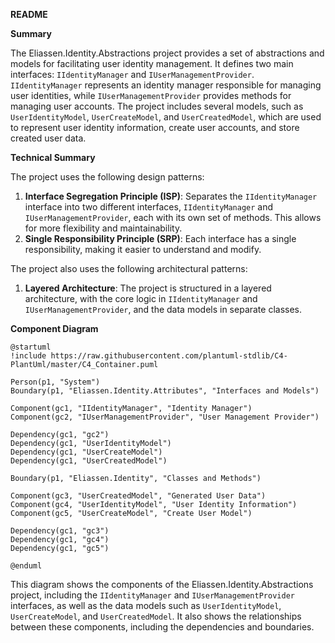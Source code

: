 **README**

**Summary**

The Eliassen.Identity.Abstractions project provides a set of abstractions and models for facilitating user identity management. It defines two main interfaces: `IIdentityManager` and `IUserManagementProvider`. `IIdentityManager` represents an identity manager responsible for managing user identities, while `IUserManagementProvider` provides methods for managing user accounts. The project includes several models, such as `UserIdentityModel`, `UserCreateModel`, and `UserCreatedModel`, which are used to represent user identity information, create user accounts, and store created user data.

**Technical Summary**

The project uses the following design patterns:

1. **Interface Segregation Principle (ISP)**: Separates the `IIdentityManager` interface into two different interfaces, `IIdentityManager` and `IUserManagementProvider`, each with its own set of methods. This allows for more flexibility and maintainability.
2. **Single Responsibility Principle (SRP)**: Each interface has a single responsibility, making it easier to understand and modify.

The project also uses the following architectural patterns:

1. **Layered Architecture**: The project is structured in a layered architecture, with the core logic in `IIdentityManager` and `IUserManagementProvider`, and the data models in separate classes.

**Component Diagram**

```plantuml
@startuml
!include https://raw.githubusercontent.com/plantuml-stdlib/C4-PlantUml/master/C4_Container.puml

Person(p1, "System")
Boundary(p1, "Eliassen.Identity.Attributes", "Interfaces and Models")

Component(gc1, "IIdentityManager", "Identity Manager")
Component(gc2, "IUserManagementProvider", "User Management Provider")

Dependency(gc1, "gc2")
Dependency(gc1, "UserIdentityModel")
Dependency(gc1, "UserCreateModel")
Dependency(gc1, "UserCreatedModel")

Boundary(p1, "Eliassen.Identity", "Classes and Methods")

Component(gc3, "UserCreatedModel", "Generated User Data")
Component(gc4, "UserIdentityModel", "User Identity Information")
Component(gc5, "UserCreateModel", "Create User Model")

Dependency(gc1, "gc3")
Dependency(gc1, "gc4")
Dependency(gc1, "gc5")

@enduml
```

This diagram shows the components of the Eliassen.Identity.Abstractions project, including the `IIdentityManager` and `IUserManagementProvider` interfaces, as well as the data models such as `UserIdentityModel`, `UserCreateModel`, and `UserCreatedModel`. It also shows the relationships between these components, including the dependencies and boundaries.